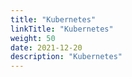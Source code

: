 ```yaml
---
title: "Kubernetes" 
linkTitle: "Kubernetes"
weight: 50
date: 2021-12-20
description: "Kubernetes"
---
```


 

